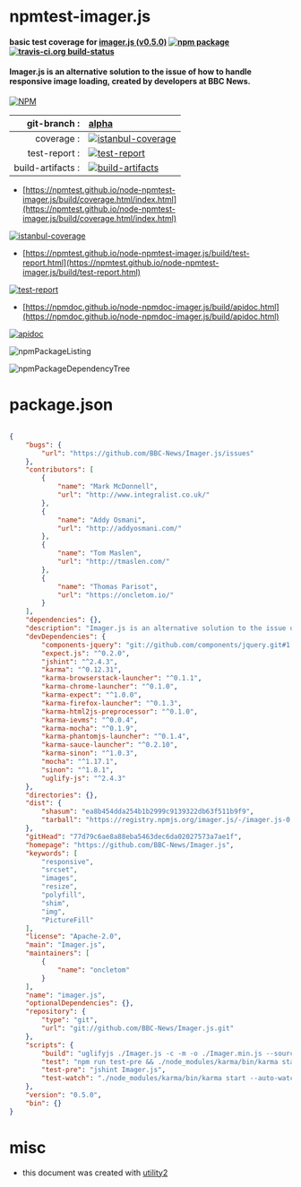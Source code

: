 # npmtest-imager.js

#### basic test coverage for  [imager.js (v0.5.0)](https://github.com/BBC-News/Imager.js)  [![npm package](https://img.shields.io/npm/v/npmtest-imager.js.svg?style=flat-square)](https://www.npmjs.org/package/npmtest-imager.js) [![travis-ci.org build-status](https://api.travis-ci.org/npmtest/node-npmtest-imager.js.svg)](https://travis-ci.org/npmtest/node-npmtest-imager.js)

#### Imager.js is an alternative solution to the issue of how to handle responsive image loading, created by developers at BBC News.

[![NPM](https://nodei.co/npm/imager.js.png?downloads=true&downloadRank=true&stars=true)](https://www.npmjs.com/package/imager.js)

| git-branch : | [alpha](https://github.com/npmtest/node-npmtest-imager.js/tree/alpha)|
|--:|:--|
| coverage : | [![istanbul-coverage](https://npmtest.github.io/node-npmtest-imager.js/build/coverage.badge.svg)](https://npmtest.github.io/node-npmtest-imager.js/build/coverage.html/index.html)|
| test-report : | [![test-report](https://npmtest.github.io/node-npmtest-imager.js/build/test-report.badge.svg)](https://npmtest.github.io/node-npmtest-imager.js/build/test-report.html)|
| build-artifacts : | [![build-artifacts](https://npmtest.github.io/node-npmtest-imager.js/glyphicons_144_folder_open.png)](https://github.com/npmtest/node-npmtest-imager.js/tree/gh-pages/build)|

- [https://npmtest.github.io/node-npmtest-imager.js/build/coverage.html/index.html](https://npmtest.github.io/node-npmtest-imager.js/build/coverage.html/index.html)

[![istanbul-coverage](https://npmtest.github.io/node-npmtest-imager.js/build/screenCapture.buildCi.browser.%252Ftmp%252Fbuild%252Fcoverage.lib.html.png)](https://npmtest.github.io/node-npmtest-imager.js/build/coverage.html/index.html)

- [https://npmtest.github.io/node-npmtest-imager.js/build/test-report.html](https://npmtest.github.io/node-npmtest-imager.js/build/test-report.html)

[![test-report](https://npmtest.github.io/node-npmtest-imager.js/build/screenCapture.buildCi.browser.%252Ftmp%252Fbuild%252Ftest-report.html.png)](https://npmtest.github.io/node-npmtest-imager.js/build/test-report.html)

- [https://npmdoc.github.io/node-npmdoc-imager.js/build/apidoc.html](https://npmdoc.github.io/node-npmdoc-imager.js/build/apidoc.html)

[![apidoc](https://npmdoc.github.io/node-npmdoc-imager.js/build/screenCapture.buildCi.browser.%252Ftmp%252Fbuild%252Fapidoc.html.png)](https://npmdoc.github.io/node-npmdoc-imager.js/build/apidoc.html)

![npmPackageListing](https://npmtest.github.io/node-npmtest-imager.js/build/screenCapture.npmPackageListing.svg)

![npmPackageDependencyTree](https://npmtest.github.io/node-npmtest-imager.js/build/screenCapture.npmPackageDependencyTree.svg)



# package.json

```json

{
    "bugs": {
        "url": "https://github.com/BBC-News/Imager.js/issues"
    },
    "contributors": [
        {
            "name": "Mark McDonnell",
            "url": "http://www.integralist.co.uk/"
        },
        {
            "name": "Addy Osmani",
            "url": "http://addyosmani.com/"
        },
        {
            "name": "Tom Maslen",
            "url": "http://tmaslen.com/"
        },
        {
            "name": "Thomas Parisot",
            "url": "https://oncletom.io/"
        }
    ],
    "dependencies": {},
    "description": "Imager.js is an alternative solution to the issue of how to handle responsive image loading, created by developers at BBC News.",
    "devDependencies": {
        "components-jquery": "git://github.com/components/jquery.git#1.10.2",
        "expect.js": "^0.2.0",
        "jshint": "^2.4.3",
        "karma": "^0.12.31",
        "karma-browserstack-launcher": "^0.1.1",
        "karma-chrome-launcher": "^0.1.0",
        "karma-expect": "^1.0.0",
        "karma-firefox-launcher": "^0.1.3",
        "karma-html2js-preprocessor": "^0.1.0",
        "karma-ievms": "^0.0.4",
        "karma-mocha": "^0.1.9",
        "karma-phantomjs-launcher": "^0.1.4",
        "karma-sauce-launcher": "^0.2.10",
        "karma-sinon": "^1.0.3",
        "mocha": "^1.17.1",
        "sinon": "^1.8.1",
        "uglify-js": "^2.4.3"
    },
    "directories": {},
    "dist": {
        "shasum": "ea8b454dda254b1b2999c9139322db63f511b9f9",
        "tarball": "https://registry.npmjs.org/imager.js/-/imager.js-0.5.0.tgz"
    },
    "gitHead": "77d79c6ae8a88eba5463dec6da02027573a7ae1f",
    "homepage": "https://github.com/BBC-News/Imager.js",
    "keywords": [
        "responsive",
        "srcset",
        "images",
        "resize",
        "polyfill",
        "shim",
        "img",
        "PictureFill"
    ],
    "license": "Apache-2.0",
    "main": "Imager.js",
    "maintainers": [
        {
            "name": "oncletom"
        }
    ],
    "name": "imager.js",
    "optionalDependencies": {},
    "repository": {
        "type": "git",
        "url": "git://github.com/BBC-News/Imager.js.git"
    },
    "scripts": {
        "build": "uglifyjs ./Imager.js -c -m -o ./Imager.min.js --source-map ./Imager.map.js && mv -f Imager.{map,min}.js ./dist",
        "test": "npm run test-pre && ./node_modules/karma/bin/karma start",
        "test-pre": "jshint Imager.js",
        "test-watch": "./node_modules/karma/bin/karma start --auto-watch --no-single-run"
    },
    "version": "0.5.0",
    "bin": {}
}
```



# misc
- this document was created with [utility2](https://github.com/kaizhu256/node-utility2)
